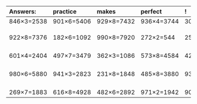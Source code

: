 | Answers: | practice | makes | perfect | ! |
| :--- | :--- | :--- | :--- | :--- |
| 846×3=2538 | 901×6=5406 | 929×8=7432 | 936×4=3744 | 304×5=1520 | 
|   |   |   |   |   | 
|   |   |   |   |   | 
|   |   |   |   |   | 
| 922×8=7376 | 182×6=1092 | 990×8=7920 | 272×2=544 | 251×4=1004 | 
|   |   |   |   |   | 
|   |   |   |   |   | 
|   |   |   |   |   | 
|   |   |   |   |   | 
| 601×4=2404 | 497×7=3479 | 362×3=1086 | 573×8=4584 | 428×9=3852 | 
|   |   |   |   |   | 
|   |   |   |   |   | 
|   |   |   |   |   | 
|   |   |   |   |   | 
| 980×6=5880 | 941×3=2823 | 231×8=1848 | 485×8=3880 | 935×8=7480 | 
|   |   |   |   |   | 
|   |   |   |   |   | 
|   |   |   |   |   | 
|   |   |   |   |   | 
| 269×7=1883 | 616×8=4928 | 482×6=2892 | 971×2=1942 | 906×5=4530 | 
